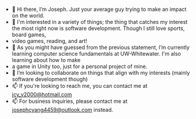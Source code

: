 - 👋 Hi there, I’m Joseph. Just your average guy trying to make an impact on the world.
- 👀 I'm interested in a variety of things; the thing that catches my interest the most right now is software development. Though I still love sports, board games,
- video games, reading, and art!
- 🌱 As you might have guessed from the previous statement, I’m currently learning computer science fundamentals at UW-Whitewater. I'm also learning about how to make 
- a game in Unity too, just for a personal project of mine.
- 💞️ I’m looking to collaborate on things that align with my interests (mainly software development though)
- 📫 If you're looking to reach me, you can contact me at jcy_y2000@hotmail.com
- 📫 For business inquiries, please contact me at josephcyang4459@outlook.com instead.

<!---
jcy2000/jcy2000 is a ✨ special ✨ repository because its `README.md` (this file) appears on your GitHub profile.
You can click the Preview link to take a look at your changes.
--->
